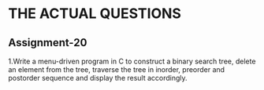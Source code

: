 # THE ACTUAL QUESTIONS

## Assignment-20

1.Write a menu-driven program in C to construct a binary search tree, delete an element from the tree, traverse the tree in inorder, preorder and postorder sequence and display the result accordingly.
